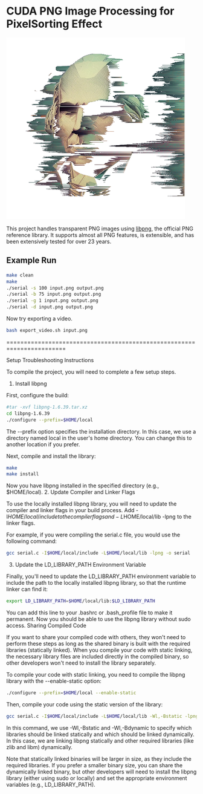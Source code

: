 
# CUDA PNG Image Processing for PixelSorting Effect

![Alt text](/encode_video/frames/frame_150.png "Optional title")

This project handles transparent PNG images using [libpng](http://www.libpng.org/pub/png/libpng.html), the official PNG reference library. It supports almost all PNG features, is extensible, and has been extensively tested for over 23 years.

## Example Run

```bash
make clean
make
./serial -s 100 input.png output.png
./serial -b 75 input.png output.png
./serial -g 1 input.png output.png
./serial -d input.png output.png
```

Now try exporting a video.

```bash
bash export_video.sh input.png
```


=======================================================================

Setup Troubleshooting Instructions

To compile the project, you will need to complete a few setup steps.
1. Install libpng

First, configure the build:

```bash
#tar -xvf libpng-1.6.39.tar.xz
cd libpng-1.6.39
./configure --prefix=$HOME/local
```
The --prefix option specifies the installation directory. In this case, we use a directory named local in the user's home directory. You can change this to another location if you prefer.

Next, compile and install the library:

```bash
make
make install
```
Now you have libpng installed in the specified directory (e.g., $HOME/local).
2. Update Compiler and Linker Flags

To use the locally installed libpng library, you will need to update the compiler and linker flags in your build process. Add -I$HOME/local/include to the compiler flags and -L$HOME/local/lib -lpng to the linker flags.

For example, if you were compiling the serial.c file, you would use the following command:

```bash
gcc serial.c -I$HOME/local/include -L$HOME/local/lib -lpng -o serial
```
3. Update the LD_LIBRARY_PATH Environment Variable

Finally, you'll need to update the LD_LIBRARY_PATH environment variable to include the path to the locally installed libpng library, so that the runtime linker can find it:

```bash
export LD_LIBRARY_PATH=$HOME/local/lib:$LD_LIBRARY_PATH
```
You can add this line to your .bashrc or .bash_profile file to make it permanent. Now you should be able to use the libpng library without sudo access.
Sharing Compiled Code

If you want to share your compiled code with others, they won't need to perform these steps as long as the shared binary is built with the required libraries (statically linked). When you compile your code with static linking, the necessary library files are included directly in the compiled binary, so other developers won't need to install the library separately.

To compile your code with static linking, you need to compile the libpng library with the --enable-static option:

```bash
./configure --prefix=$HOME/local --enable-static
```
Then, compile your code using the static version of the library:

```bash
gcc serial.c -I$HOME/local/include -L$HOME/local/lib -Wl,-Bstatic -lpng -Wl,-Bdynamic -lz -lm -o serial
```
In this command, we use -Wl,-Bstatic and -Wl,-Bdynamic to specify which libraries should be linked statically and which should be linked dynamically. In this case, we are linking libpng statically and other required libraries (like zlib and libm) dynamically.

Note that statically linked binaries will be larger in size, as they include the required libraries. If you prefer a smaller binary size, you can share the dynamically linked binary, but other developers will need to install the libpng library (either using sudo or locally) and set the appropriate environment variables (e.g., LD_LIBRARY_PATH).
